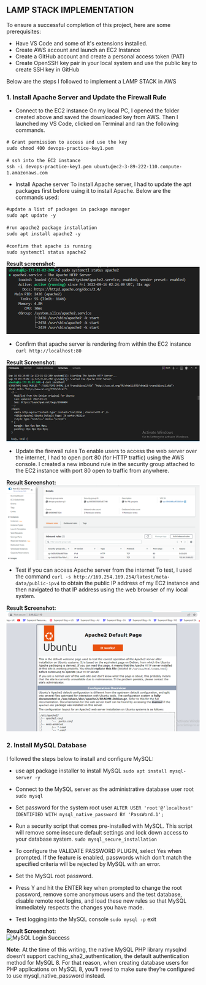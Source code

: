 ## LAMP STACK IMPLEMENTATION
To ensure a successful completion of this project, here are some prerequisites:
- Have VS Code and some of it's extensions installed.
- Create AWS account and launch an EC2 Instance
- Create a GitHub account and create a personal access token (PAT)
- Create OpenSSH key pair in your local system and use the public key to create SSH key in GitHub

Below are the steps I followed to implement a LAMP STACK in AWS
### 1.  Install Apache Server and Update the Firewall Rule
- Connect to the EC2 instance
On my local PC, I opened the folder created above and saved the downloaded key from AWS. Then I launched my VS Code, clicked on Terminal and ran the following commands.
```
# Grant permission to access and use the key
sudo chmod 400 devops-practice-key1.pem 

# ssh into the EC2 instance
ssh -i devops-practice-key1.pem ubuntu@ec2-3-89-222-110.compute-1.amazonaws.com
```

- Install Apache server
To install Apache server, I had to update the apt packages first before using it to install Apache. Below are the commands used: 
```
#update a list of packages in package manager
sudo apt update -y

#run apache2 package installation
sudo apt install apache2 -y

#confirm that apache is running
sudo systemctl status apache2
```

**Result screenshot:**
<br />
![Apache Status](Screenshots/apache-running.PNG)

- Confirm that apache server is rendering from within the EC2 instance
`curl http://localhost:80`


**Result Screenshot:**
<br />
![Working Apache](Screenshots/working-apache.PNG)

- Update the firewall rules
To enable users to access the web server over the internet, I had to open port 80 (for HTTP traffic) using the AWS console. I created a new inbound rule in the security group attached to the EC2 instance with port 80 open to traffic from anywhere.

**Result Screenshot:**
<br />
![Security Group Firewall](Screenshots/firewall-updated.PNG)

- Test if you can access Apache server from the internet
To test, I used the command `curl -s http://169.254.169.254/latest/meta-data/public-ipv4` to obtain the public IP address of my EC2 instance and then navigated to that IP address using the web browser of my local system.

**Result Screenshot:**
<br />
![Apache Accessible from Internet](Screenshots/apache-in-webbrowser.PNG)

### 2.  Install MySQL Database
I followed the steps below to install and configure MySQL:

- use apt package installer to install MySQL
```sudo apt install mysql-server -y```

- Connect to the MySQL server as the administrative database user root
```sudo mysql```

- Set password for the system root user
```ALTER USER 'root'@'localhost' IDENTIFIED WITH mysql_native_password BY 'PassWord.1';```

- Run a security script that comes pre-installed with MySQL. This script will remove some insecure default settings and lock down access to your database system.
```sudo mysql_secure_installation```

- To configure the VALIDATE PASSWORD PLUGIN, select Yes when prompted. If the feature is enabled, passwords which don’t match the specified criteria will be rejected by MySQL with an error.

- Set the MySQL root password.

- Press Y and hit the ENTER key when prompted to change the root password, remove some anonymous users and the test database, disable remote root logins, and load these new rules so that MySQL immediately respects the changes you have made.

- Test logging into the MySQL console
```sudo mysql -p```
exit

**Result Screenshot:**
<br />
![MySQL Login Success](Screenshots/mysql-login.PNG)

**Note:** At the time of this writing, the native MySQL PHP library mysqlnd doesn’t support caching_sha2_authentication, the default authentication method for MySQL 8. For that reason, when creating database users for PHP applications on MySQL 8, you’ll need to make sure they’re configured to use mysql_native_password instead.








